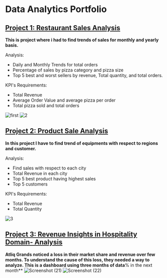 # Data Analytics Portfolio

## [Project 1: Restaurant Sales Analysis](https://www.linkedin.com/pulse/analyzing-pizza-sales-trends-using-power-bi-shanzay-rajpoot-f7rqf/?trackingId=vyWerJBPTDeOiwV8ZszAyQ%3D%3D)

**This is project where i had to find trends of sales for monthly and yearly basis.**

Analysis:
   - Daily and Monthly Trends for total orders
   - Percentage of sales by pizza category and pizza size
   - Top 5 best and worst sellers by revenue, Total quantity, and total orders.

KPI's Requirements:
   - Total Revenue
   - Average Order Value and average pizza per order
   - Total pizza sold and total orders

![first](https://github.com/user-attachments/assets/1a1c923a-60e3-408c-8606-53b52ca2bca1)
![2](https://github.com/user-attachments/assets/337ac9e7-8f7d-49e5-9f40-12475d5ef43c)

## [Project 2: Product Sale Analysis](https://app.powerbi.com/groups/me/reports/956b54e7-d311-4975-8deb-bd32af55c13e/4103305755dde8fe4217?experience=power-bi)

**In this project I have to find trend of equipments with respect to regions and customer.**

Analysis:
   - Find sales with respect to each city
   - Total Revenue in each city
   - Top 5 best product having highest sales
   - Top 5 customers

KPI's Requirements:
   - Total Revenue
   - Total Quantity
     
![3](https://github.com/user-attachments/assets/effaab5d-e33d-47c3-aaec-8b402df43a60)

## [Project 3: Revenue Insights in Hospitality Domain- Analysis](https://www.linkedin.com/pulse/analyzing-pizza-sales-trends-using-power-bi-shanzay-rajpoot-f7rqf/?trackingId=vyWerJBPTDeOiwV8ZszAyQ%3D%3D)

**Atliq Grands noticed a loss in their market share and revenue over few months. To understand the cause of this loss, they needed a way to analyze. This is a dashboard using three months of data**% in the next month**
![Screenshot (21)](https://github.com/user-attachments/assets/d5eadd67-9813-46c5-a34d-2c9bd210d00f)
![Screenshot (22)](https://github.com/user-attachments/assets/da1f4238-e194-4a1d-b404-4603b175fa2d)





    


